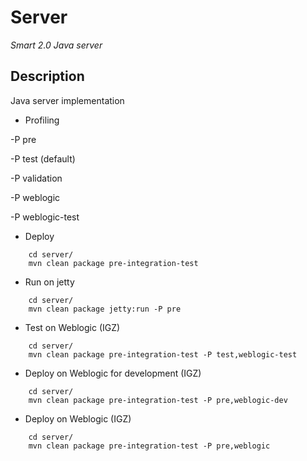 # Server
*Smart 2.0 Java server*

## Description

Java server implementation

- Profiling

-P pre

-P test (default)

-P validation

-P weblogic

-P weblogic-test

- Deploy

```
    cd server/
    mvn clean package pre-integration-test
```

- Run on jetty
```
    cd server/
    mvn clean package jetty:run -P pre
```

- Test on Weblogic (IGZ)
```
    cd server/
    mvn clean package pre-integration-test -P test,weblogic-test
```

- Deploy on Weblogic for development (IGZ)
```
    cd server/
    mvn clean package pre-integration-test -P pre,weblogic-dev
```

- Deploy on Weblogic (IGZ)
```
    cd server/
    mvn clean package pre-integration-test -P pre,weblogic
```
